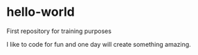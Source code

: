# hello-world
First repository for training purposes

I like to code for fun and one day will create something amazing.

